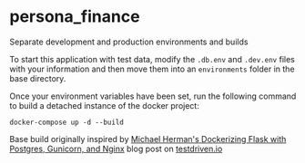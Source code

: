 # persona_finance

Separate development and production environments and builds

To start this application with test data, modify the `.db.env` and `.dev.env` files with your information and then move them into an `environments` folder in the base directory.

Once your environment variables have been set, run the following command to build a detached instance of the docker project:
```
docker-compose up -d --build
```

Base build originally inspired by [Michael Herman's Dockerizing Flask with Postgres, Gunicorn, and Nginx](https://github.com/testdrivenio/flask-on-docker) blog post on [testdriven.io](https://testdriven.io/blog/dockerizing-flask-with-postgres-gunicorn-and-nginx/#docker)
